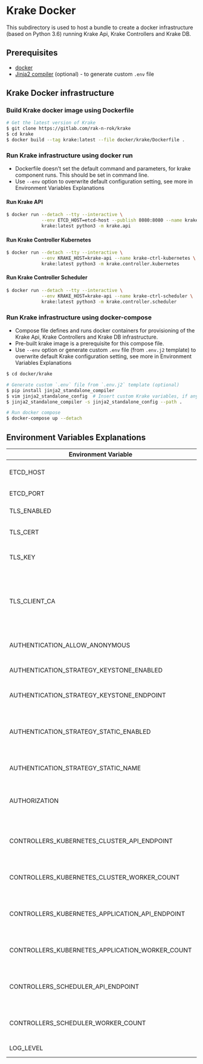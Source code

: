 # Krake Docker

This subdirectory is used to host a bundle to create a docker
infrastructure (based on Python 3.6) running Krake Api, Krake Controllers
and Krake DB.

## Prerequisites

 - [docker](https://www.docker.com/)
 - [Jinja2 compiler](https://github.com/filwaitman/jinja2-standalone-compiler) (optional) - to generate custom `.env` file


## Krake Docker infrastructure

### Build Krake docker image using Dockerfile

```bash
# Get the latest version of Krake
$ git clone https://gitlab.com/rak-n-rok/krake
$ cd krake
$ docker build --tag krake:latest --file docker/krake/Dockerfile .
```

### Run Krake infrastructure using docker run

- Dockerfile doesn't set the default command and parameters,
for krake component runs. This should be set in command line.
- Use `--env` option to overwrite default configuration setting,
see more in Environment Variables Explanations

#### Run Krake API

```bash
$ docker run --detach --tty --interactive \
             --env ETCD_HOST=etcd-host --publish 8080:8080 --name krake-api \
             krake:latest python3 -m krake.api
```

#### Run Krake Controller Kubernetes

```bash
$ docker run --detach --tty --interactive \
             --env KRAKE_HOST=krake-api --name krake-ctrl-kubernetes \
             krake:latest python3 -m krake.controller.kubernetes
```

#### Run Krake Controller Scheduler

```bash
$ docker run --detach --tty --interactive \
             --env KRAKE_HOST=krake-api --name krake-ctrl-scheduler \
             krake:latest python3 -m krake.controller.scheduler
```

### Run Krake infrastructure using docker-compose

- Compose file defines and runs docker containers for provisioning of the Krake Api,
Krake Controllers and Krake DB infrastructure.
- Pre-built krake image is a prerequisite for this compose file.
- Use `--env` option or generate custom `.env` file (from `.env.j2` template)
 to overwrite default Krake configuration setting, see more in Environment Variables Explanations

```bash
$ cd docker/krake

# Generate custom `.env` file from `.env.j2` template (optional)
$ pip install jinja2_standalone_compiler
$ vim jinja2_standalone_config  # Insert custom Krake variables, if any
$ jinja2_standalone_compiler -s jinja2_standalone_config --path .

# Run docker compose
$ docker-compose up --detach
```

## Environment Variables Explanations

| Environment Variable                             | Default Value                      | Description                                                                               |
|--------------------------------------------------|------------------------------------|-------------------------------------------------------------------------------------------|
| ETCD_HOST                                        | 127.0.0.1                          | Krake [etcdv3](https://github.com/etcd-io/etcd/releases/) database address                |
| ETCD_PORT                                        | 2379                               | Krake [etcdv3](https://github.com/etcd-io/etcd/releases/) database port                   |
| TLS_ENABLED                                      | false                              | Enables TLS on Krake Api                                                                  |
| TLS_CERT                                         | tmp/pki/system:api-server.pem      | Krake Api certificate file path                                                           |
| TLS_KEY                                          | tmp/pki/system:api-server-key.pem  | Krake Api private-key file path                                                           |
| TLS_CLIENT_CA                                    | tmp/pki/ca.pem                     | Krake Api client certificate authentication file path - contains certificate authorities  |
| AUTHENTICATION_ALLOW_ANONYMOUS                   | true                               | Enables anonymous request                                                                 |
| AUTHENTICATION_STRATEGY_KEYSTONE_ENABLED         | false                              | Enables Keystone authentication                                                           |
| AUTHENTICATION_STRATEGY_KEYSTONE_ENDPOINT        | http://localhost:5000/v3           | Keystone authentication endpoint                                                          |
| AUTHENTICATION_STRATEGY_STATIC_ENABLED           | true                               | Enables Static authentication (requests are authenticated by user-name)                   |
| AUTHENTICATION_STRATEGY_STATIC_NAME              | system                             | Static authentication user-name                                                           |
| AUTHORIZATION                                    | always-allow                       | Authorization mode: RBAC;always-allow;always-deny                                         |
| CONTROLLERS_KUBERNETES_CLUSTER_API_ENDPOINT      | http://localhost:8080              | Krake Api endpoint for Krake kubernetes controller                                        |
| CONTROLLERS_KUBERNETES_CLUSTER_WORKER_COUNT      | 5                                  | Krake kubernetes controller workers count                                                 |
| CONTROLLERS_KUBERNETES_APPLICATION_API_ENDPOINT  | http://localhost:8080              | Krake Api endpoint for Krake kubernetes controller                                        |
| CONTROLLERS_KUBERNETES_APPLICATION_WORKER_COUNT  | 5                                  | Krake kubernetes controller workers count                                                 |
| CONTROLLERS_SCHEDULER_API_ENDPOINT               | http://localhost:8080              | Krake Api endpoint for Krake scheduler controller                                         |
| CONTROLLERS_SCHEDULER_WORKER_COUNT               | 5                                  | Krake scheduler controller workers count                                                  |
| LOG_LEVEL                                        | INFO                               | Krake logging level                                                                       |
